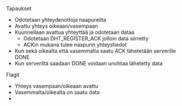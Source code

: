 Tapaukset
- Odotetaan yhteydenottoja naapureilta
- Avattu yhteys oikeaan/vasempaan
- Kuunnellaan avattua yhteyttää ja odotetaan dataa
    + Odotetaan DHT_REGISTER_ACK jolloin data siirretty
    + ACKin mukana tulee naapurin yhteystiedot
- Kun sekä oikealta että vasemmalta saatu ACK lähetetään serverille DONE
- Kun serveriltä saadaan DONE voidaan unohtaa lähetetty data

Flagit
- Yhteys vasempaan/oikeaan avattu
- Vasemmalta/oikealta on saatu data
- 